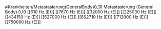 #Krankheiten/Metastasierung(GeneralBody)0_10
Metastasierung (General Body) 0,10
[[610 Hz (E)]]
[[7670 Hz (E)]]
[[32000 Hz (E)]]
[[225030 Hz (E)]]
[[434150 Hz (E)]]
[[527000 Hz (E)]]
[[662710 Hz (E)]]
[[712000 Hz (E)]]
[[750000 Hz (E)]]